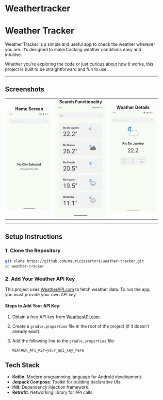 # Weathertracker

# Weather Tracker

Weather Tracker is a simple and useful app to check the weather wherever you are. It’s designed to
make tracking weather conditions easy and intuitive.

Whether you're exploring the code or just curious about how it works, this project is built to be
straightforward and fun to use.

---
## Screenshots

<div align="center">
    <table>
        <tr>
            <td align="center">
                <strong>Home Screen</strong><br>
                <img src="./screenshots/m1.png" alt="Main Screen" width="250"/>
            </td>
            <td align="center">
                <strong>Search Functionality</strong><br>
                <img src="./screenshots/m2.png" alt="Search Functionality" width="250"/>
            </td>
            <td align="center">
                <strong>Weather Details</strong><br>
                <img src="./screenshots/m3.png" alt="Weather Details" width="250"/>
            </td>
        </tr>
    </table>
</div>

---

## Setup Instructions

### 1. Clone the Repository

```bash
git clone https://github.com/mauriciosartori/weather-tracker.git
cd weather-tracker
```

### 2. Add Your Weather API Key

This project uses [WeatherAPI.com](https://www.weatherapi.com/) to fetch weather data. To run the
app, you must provide your own API key.

#### Steps to Add Your API Key:

1. Obtain a free API key from [WeatherAPI.com](https://www.weatherapi.com/).
2. Create a `gradle.properties` file in the root of the project (if it doesn’t already exist).
3. Add the following line to the `gradle.properties` file:

   ```properties
   WEATHER_API_KEY=your_api_key_here

## Tech Stack

- **Kotlin**: Modern programming language for Android development.
- **Jetpack Compose**: Toolkit for building declarative UIs.
- **Hilt**: Dependency injection framework.
- **Retrofit**: Networking library for API calls.
